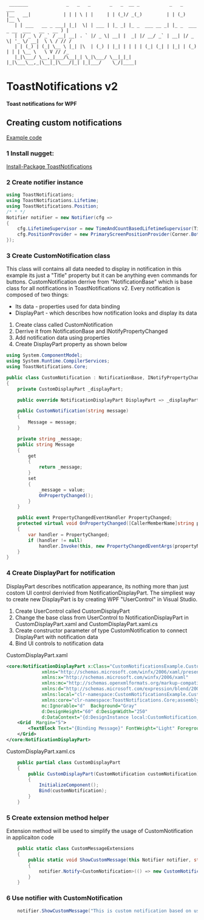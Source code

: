 ```
 _______              _   _   _       _   _  __ _           _   _                         ___  
|__   __|            | | | \ | |     | | (_)/ _(_)         | | (_)                       |__ \
   | | ___   __ _ ___| |_|  \| | ___ | |_ _| |_ _  ___ __ _| |_ _  ___  _ __  ___   __   __ ) |
   | |/ _ \ / _` / __| __| . ` |/ _ \| __| |  _| |/ __/ _` | __| |/ _ \| '_ \/ __|  \ \ / // /
   | | (_) | (_| \__ \ |_| |\  | (_) | |_| | | | | (_| (_| | |_| | (_) | | | \__ \   \ V // /_
   |_|\___/ \__,_|___/\__|_| \_|\___/ \__|_|_| |_|\___\__,_|\__|_|\___/|_| |_|___/    \_/|____|

```

# ToastNotifications v2
#### Toast notifications for WPF

## Creating custom notifications
[Example code](https://github.com/raflop/ToastNotifications/tree/master-v2/Src/Examples/CustomNotificationsExample)

### 1 Install nugget:
[Install-Package ToastNotifications](https://www.nuget.org/packages/ToastNotifications/)

### 2 Create notifier instance
```csharp
using ToastNotifications;
using ToastNotifications.Lifetime;
using ToastNotifications.Position;
/* * */
Notifier notifier = new Notifier(cfg =>
{
    cfg.LifetimeSupervisor = new TimeAndCountBasedLifetimeSupervisor(TimeSpan.FromSeconds(5), MaximumNotificationCount.FromCount(15));
    cfg.PositionProvider = new PrimaryScreenPositionProvider(Corner.BottomRight, 10, 10);
});
```

### 3 Create CustomNotification class

This class will contains all data needed to display in notification in this example its just a "Title" property but it can be anything even commands for buttons.
CustomNotification derrive from "NotificationBase" which is base class for all notifications in ToastNotifications v2.
Every notification is composed of two things:
* Its data - properties used for data binding
* DisplayPart - which describes how notification looks and display its data

1. Create class called CustomNotification
2. Derrive it from NotificationBase and INotifyPropertyChanged
3. Add notification data using properties
4. Create DisplayPart property as shown below

```csharp
using System.ComponentModel;
using System.Runtime.CompilerServices;
using ToastNotifications.Core;

public class CustomNotification : NotificationBase, INotifyPropertyChanged
{
    private CustomDisplayPart _displayPart;

    public override NotificationDisplayPart DisplayPart => _displayPart ?? (_displayPart = new CustomDisplayPart(this));

    public CustomNotification(string message)
    {
        Message = message;
    }

    private string _message;
    public string Message
    {
        get
        {
            return _message;
        }
        set
        {
            _message = value;
            OnPropertyChanged();
        }
    }

    public event PropertyChangedEventHandler PropertyChanged;
    protected virtual void OnPropertyChanged([CallerMemberName]string propertyName = null)
    {
        var handler = PropertyChanged;
        if (handler != null)
            handler.Invoke(this, new PropertyChangedEventArgs(propertyName));
    }
}
```

### 4 Create DisplayPart for notification

DisplayPart describes notification appearance, its nothing more than just costom UI control derrivied from NotificationDisplayPart.
The simpliest way to create new DisplayPart is by creating WPF "UserControl" in Visual Studio.

1. Create UserControl called CustomDisplayPart
2. Change the base class from UserControl to NotificationDisplayPart in CustomDisplayPart.xaml and CustomDisplayPart.xaml.cs
3. Create constructor parameter of type CustomNotification to connect DisplayPart with notification data
4. Bind UI controls to notification data

CustomDisplayPart.xaml
```xml
<core:NotificationDisplayPart x:Class="CustomNotificationsExample.CustomMessage.CustomDisplayPart"
             xmlns="http://schemas.microsoft.com/winfx/2006/xaml/presentation"
             xmlns:x="http://schemas.microsoft.com/winfx/2006/xaml"
             xmlns:mc="http://schemas.openxmlformats.org/markup-compatibility/2006"
             xmlns:d="http://schemas.microsoft.com/expression/blend/2008"
             xmlns:local="clr-namespace:CustomNotificationsExample.CustomMessage"
             xmlns:core="clr-namespace:ToastNotifications.Core;assembly=ToastNotifications"
             mc:Ignorable="d"  Background="Gray"
             d:DesignHeight="60" d:DesignWidth="250"
             d:DataContext="{d:DesignInstance local:CustomNotification, IsDesignTimeCreatable=False}" >
    <Grid  Margin="5">
        <TextBlock Text="{Binding Message}" FontWeight="Light" Foreground="White" Grid.Row="1" TextWrapping="Wrap" />
    </Grid>
</core:NotificationDisplayPart>
```
CustomDisplayPart.xaml.cs
```csharp
    public partial class CustomDisplayPart
    {
        public CustomDisplayPart(CustomNotification customNotification)
        {
            InitializeComponent();
            Bind(customNotification);
        }
    }
```
### 5 Create extension method helper
Extension method will be used to simplify the usage of CustomNotification in applicaiton code

```csharp
    public static class CustomMessageExtensions
    {
        public static void ShowCustomMessage(this Notifier notifier, string message)
        {
            notifier.Notify<CustomNotification>(() => new CustomNotification(message));
        }
    }
```

### 6 Use notifier with CustomNotification
```csharp
    notifier.ShowCustomMessage("This is custom notification based on user control");
```

